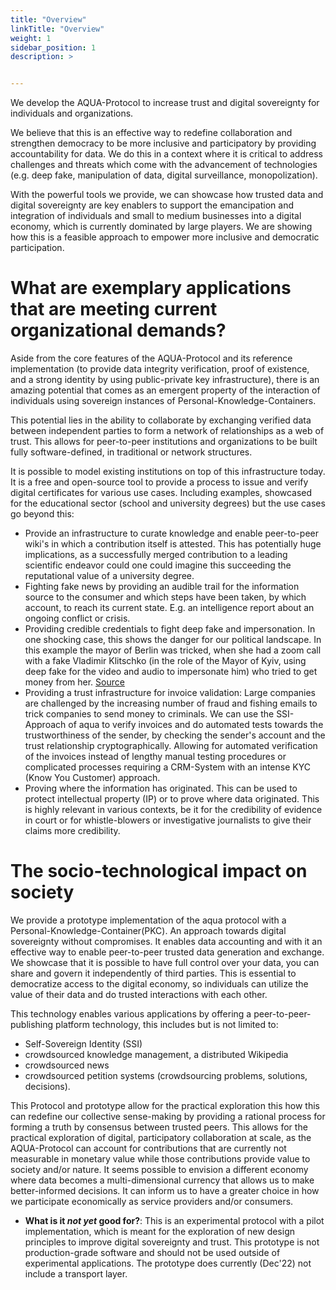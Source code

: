 ```yaml
---
title: "Overview"
linkTitle: "Overview"
weight: 1
sidebar_position: 1
description: >


---
```


We develop the AQUA-Protocol to increase trust and digital sovereignty for individuals and organizations.

We believe that this is an effective way to redefine collaboration and strengthen democracy to be more inclusive and participatory by providing accountability for data. We do this in a context where it is critical to address challenges and threats which come with the advancement of technologies (e.g. deep fake, manipulation of data, digital surveillance, monopolization).

With the powerful tools we provide, we can showcase how trusted data and digital sovereignty are key enablers to support the emancipation and integration of individuals and small to medium businesses into a digital economy, which is currently dominated by large players. We are showing how this is a feasible approach to empower more inclusive and democratic participation.

# What are exemplary applications that are meeting current organizational demands?

Aside from the core features of the AQUA-Protocol and its reference implementation (to provide data integrity verification, proof of existence, and a strong identity by using public-private key infrastructure), there is an amazing potential that comes as an emergent property of the interaction of individuals using sovereign instances of Personal-Knowledge-Containers.

This potential lies in the ability to collaborate by exchanging verified data between independent parties to form a network of relationships as a web of trust. This allows for peer-to-peer institutions and organizations to be built fully software-defined, in traditional or network structures.

It is possible to model existing institutions on top of this infrastructure today. It is a free and open-source tool to provide a process to issue and verify digital certificates for various use cases. Including examples, showcased for the educational sector (school and university degrees) but the use cases go beyond this:

* Provide an infrastructure to curate knowledge and enable peer-to-peer wiki's in which a contribution itself is attested. This has potentially huge implications, as a successfully merged contribution to a leading scientific endeavor could one could imagine this succeeding the reputational value of a university degree.
* Fighting fake news by providing an audible trail for the information source to the consumer and which steps have been taken, by which account, to reach its current state. E.g. an intelligence report about an ongoing conflict or crisis.
* Providing credible credentials to fight deep fake and impersonation. In one shocking case, this shows the danger for our political landscape. In this example the mayor of Berlin was tricked, when she had a zoom call with a fake Vladimir Klitschko (in the role of the Mayor of Kyiv, using deep fake for the video and audio to impersonate him) who tried to get money from her. [Source](https://www.theguardian.com/world/2022/jun/25/european-leaders-deepfake-video-calls-mayor-of-kyiv-vitali-klitschko)
* Providing a trust infrastructure for invoice validation: Large companies are challenged by the increasing number of fraud and fishing emails to trick companies to send money to criminals. We can use the SSI-Approach of aqua to verify invoices and do automated tests towards the trustworthiness of the sender, by checking the sender's account and the trust relationship cryptographically. Allowing for automated verification of the invoices instead of lengthy manual testing procedures or complicated processes requiring a CRM-System with an intense KYC (Know You Customer) approach.
* Proving where the information has originated. This can be used to protect intellectual property (IP) or to prove where data originated. This is highly relevant in various contexts, be it for the credibility of evidence in court or for whistle-blowers or investigative journalists to give their claims more credibility.

# The socio-technological impact on society
We provide a prototype implementation of the aqua protocol with a Personal-Knowledge-Container(PKC). An approach towards digital sovereignty without compromises. It enables data accounting and with it an effective way to enable peer-to-peer trusted data generation and exchange. We showcase that it is possible to have full control over your data, you can share and govern it independently of third parties. This is essential to democratize access to the digital economy, so individuals can utilize the value of their data and do trusted interactions with each other.

This technology enables various applications by offering a peer-to-peer-publishing platform technology, this includes but is not limited to:
* Self-Sovereign Identity (SSI)
* crowdsourced knowledge management, a distributed Wikipedia
* crowdsourced news
* crowdsourced petition systems (crowdsourcing problems, solutions, decisions).

This Protocol and prototype allow for the practical exploration this how this can redefine our collective sense-making by providing a rational process for forming a truth by consensus between trusted peers. This allows for the practical exploration of digital, participatory collaboration at scale, as the AQUA-Protocol can account for contributions that are currently not measurable in monetary value while those contributions provide value to society and/or nature. It seems possible to envision a different economy where data becomes a multi-dimensional currency that allows us to make better-informed decisions. It can inform us to have a greater choice in how we participate economically as service providers and/or consumers.

* **What is it *not yet* good for?**: This is an experimental protocol with a pilot implementation, which is meant for the exploration of new design principles to improve digital sovereignty and trust. This prototype is not production-grade software and should not be used outside of experimental applications. The prototype does currently (Dec'22) not include a transport layer.
